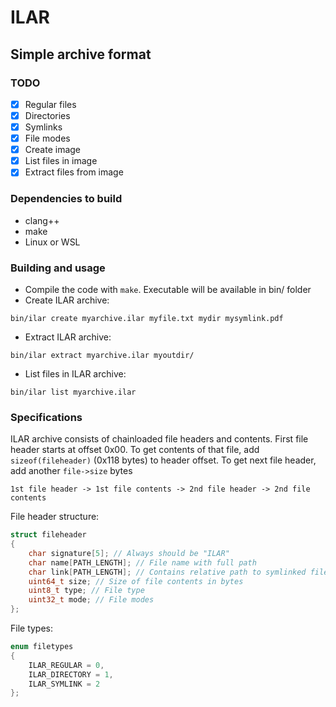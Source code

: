 # ILAR
## Simple archive format

### TODO
- [x] Regular files
- [x] Directories
- [x] Symlinks
- [x] File modes
- [x] Create image
- [x] List files in image
- [x] Extract files from image

### Dependencies to build
* clang++
* make
* Linux or WSL

### Building and usage
* Compile the code with ```make```. Executable will be available in bin/ folder
* Create ILAR archive:
```
bin/ilar create myarchive.ilar myfile.txt mydir mysymlink.pdf
```
* Extract ILAR archive:
```
bin/ilar extract myarchive.ilar myoutdir/
```
* List files in ILAR archive:
```
bin/ilar list myarchive.ilar
```

### Specifications
ILAR archive consists of chainloaded file headers and contents. First file header starts at offset 0x00. To get contents of that file, add ```sizeof(fileheader)``` (0x118 bytes) to header offset. To get next file header, add another ```file->size``` bytes
```
1st file header -> 1st file contents -> 2nd file header -> 2nd file contents
```
File header structure:
```c
struct fileheader
{
    char signature[5]; // Always should be "ILAR"
    char name[PATH_LENGTH]; // File name with full path
    char link[PATH_LENGTH]; // Contains relative path to symlinked file
    uint64_t size; // Size of file contents in bytes
    uint8_t type; // File type
    uint32_t mode; // File modes
};
```
File types:
```c
enum filetypes
{
    ILAR_REGULAR = 0,
    ILAR_DIRECTORY = 1,
    ILAR_SYMLINK = 2
};
```